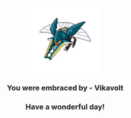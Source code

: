 <p align="center">
    <img src="https://raw.githubusercontent.com/PokeAPI/sprites/master/sprites/pokemon/738.png" width="150" height="150">
</p>
<h3 align="center">You were embraced by - <b>Vikavolt</b></h3>
<h3 align="center">Have a wonderful day!</h3>
